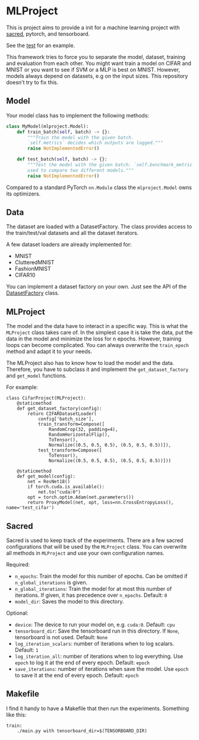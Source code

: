 # MLProject

This is project aims to provide a init for a machine learning project with [sacred](https://sacred.readthedocs.io/en/latest/),
pytorch, and tensorboard.


See the [test](test/test_cifar.py) for an example.

This framework tries to force you to separate the model, dataset, training and
evaluation from each other. You might want train a model on CIFAR and MNIST or you want to see if SVM or a MLP is best on MNIST. However, models always depend on datasets, e.g on the input sizes. This repository doesn't try to fix this.


## Model

Your model class has to implement the following methods:

```python
class MyModel(mlproject.Model):
    def train_batch(self, batch) -> {}:
        """Train the model with the given batch.
        `self.metrics` decides which outputs are logged."""
        raise NotImplementedError()

    def test_batch(self, batch) -> {}:
        """Test the model with the given batch. `self.benchmark_metric` decides which loss is
        used to compare two different models."""
        raise NotImplementedError()
```

Compared to a standard PyTorch `nn.Module` class the `mlproject.Model` owns its
optimizers.

## Data

The dataset are loaded with a DatasetFactory. The class provides access to
the train/test/val datasets and all the dataset iterators.

A few dataset loaders are already implemented for:
* MNIST
* ClutteredMNIST
* FashionMNIST
* CIFAR10

You can implement a dataset factory on your own. Just see the API of the
[DatasetFactory](mlproject/data.py) class.


## MLProject

The model and the data have to interact in a specific way. This is what the
`MLProject` class takes care of. In the simplest case it is take the data, put
the data in the model and minimize the loss for n epochs.
However, training loops can become complicated. You can always overwrite the
`train_epoch`  method and adapt it to your needs.

The MLProject also has to know how to load the model and the data. Therefore,
you have to subclass it and implement the `get_dataset_factory` and `get_model`
functions.

For example:

```
class CifarProject(MLProject):
    @staticmethod
    def get_dataset_factory(config):
        return CIFARDatasetLoader(
            config['batch_size'],
            train_transform=Compose([
                RandomCrop(32, padding=4),
                RandomHorizontalFlip(),
                ToTensor(),
                Normalize((0.5, 0.5, 0.5), (0.5, 0.5, 0.5))]),
            test_transform=Compose([
                ToTensor(),
                Normalize((0.5, 0.5, 0.5), (0.5, 0.5, 0.5))]))

    @staticmethod
    def get_model(config):
        net = ResNet18()
        if torch.cuda.is_available():
            net.to("cuda:0")
        opt = torch.optim.Adam(net.parameters())
        return ProxyModel(net, opt, loss=nn.CrossEntropyLoss(), name='test_cifar')
```

## Sacred

Sacred is used to keep track of the experiments.
There are a few sacred configurations that will be used by the `MLProject` class.
You can overwrite all methods in `MLProject` and use your own
configuration names.

Required:
* `n_epochs`: Train the model for this number of epochs. Can be
  omitted if `n_global_iterations` is given.
* `n_global_iterations`: Train the model for at most this number of
  iterations. If given, it has precedence over `n_epochs`. Default: `0`
* `model_dir`: Saves the model to this directory.

Optional:
* `device`: The device to run your model on, e.g. `cuda:0`. Default: `cpu`
* `tensorboard_dir`: Save the tensorboard run in this directory. If `None`,
  tensorboard is not used. Default: `None`
* `log_iteration_scalars`: number of iterations when to log scalars. Default: `1`
* `log_iteration_all`: number of iterations when to log everything. Use `epoch`
  to log it at the end of every epoch. Default: `epoch`
* `save_iterations`: number of iterations when save the model. Use `epoch` to
  save it at the end of every epoch. Default: `epoch`

## Makefile

I find it handy to have a Makefile that then run the experiments.
Something like this:

```
train:
    ./main.py with tensorboard_dir=$(TENSORBOARD_DIR)
```
